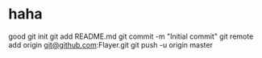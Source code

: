 # haha
good
git init
git add README.md
git commit -m "Initial commit"
git remote add origin git@github.com:Flayer.git
git push -u origin master

